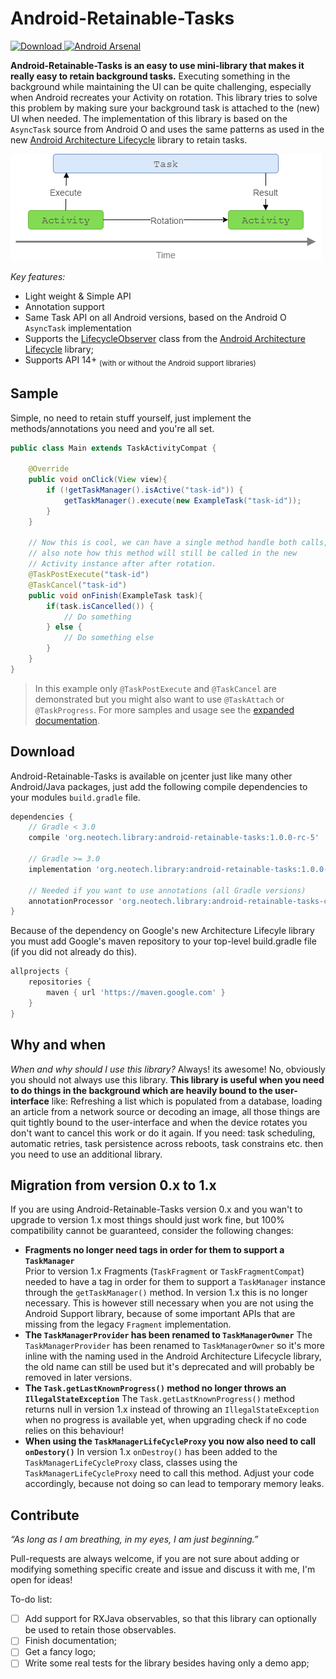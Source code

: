 # Android-Retainable-Tasks
[ ![Download](https://api.bintray.com/packages/rolf-smit/maven/android-retainable-tasks/images/download.svg) ](https://bintray.com/rolf-smit/maven/android-retainable-tasks/_latestVersion)
[![Android Arsenal](https://img.shields.io/badge/Android%20Arsenal-Android%20Retainable%20Tasks-brightgreen.svg?style=flat)](http://android-arsenal.com/details/1/3236)

**Android-Retainable-Tasks is an easy to use mini-library that makes it really easy to retain background tasks.** Executing something in the background while maintaining the UI can be quite challenging, especially when Android recreates your Activity on rotation. This library tries to solve this problem by making sure your background task is attached to the (new) UI when needed. The implementation of this library is based on the `AsyncTask` source from Android O and uses the same patterns as used in the new [Android Architecture Lifecycle](https://developer.android.com/reference/android/arch/lifecycle/Lifecycle.html) library to retain tasks. 

![Android Retainable Tasks](resources/function-illustration.png)

*Key features:*

 - Light weight & Simple API
 - Annotation support
 - Same Task API on all Android versions, based on the Android O `AsyncTask` implementation
 - Supports the [LifecycleObserver](https://developer.android.com/reference/android/arch/lifecycle/LifecycleObserver.html) class from the [Android Architecture Lifecycle](https://developer.android.com/reference/android/arch/lifecycle/Lifecycle.html) library;
 - Supports API 14+ <sub>(with or without the Android support libraries)</sub>

## Sample
Simple, no need to retain stuff yourself, just implement the methods/annotations you need and you're
all set.

```java
public class Main extends TaskActivityCompat {
    
    @Override
    public void onClick(View view){
        if (!getTaskManager().isActive("task-id")) {
            getTaskManager().execute(new ExampleTask("task-id"));
        }
    }
    
    // Now this is cool, we can have a single method handle both calls,
    // also note how this method will still be called in the new
    // Activity instance after after rotation.
    @TaskPostExecute("task-id")
    @TaskCancel("task-id")
    public void onFinish(ExampleTask task){
        if(task.isCancelled()) {
            // Do something
        } else {
            // Do something else
        }
    }
}
```

>In this example only `@TaskPostExecute` and `@TaskCancel` are demonstrated but you might also
 want to use `@TaskAttach` or `@TaskProgress`. For more samples and usage see the [expanded documentation](DOCUMENTATION.md).

## Download

Android-Retainable-Tasks is available on jcenter just like many other Android/Java packages, just add the following compile dependencies to your modules `build.gradle` file.

```groovy
dependencies {
    // Gradle < 3.0
    compile 'org.neotech.library:android-retainable-tasks:1.0.0-rc-5'
    
    // Gradle >= 3.0
    implementation 'org.neotech.library:android-retainable-tasks:1.0.0-rc-5'
    
    // Needed if you want to use annotations (all Gradle versions)
    annotationProcessor 'org.neotech.library:android-retainable-tasks-compiler:1.0.0-rc-5'
}
```

Because of the dependency on Google's new Architecture Lifecyle library you must add Google's maven repository to your top-level build.gradle file (if you did not already do this).
```groovy
allprojects {
    repositories {
        maven { url 'https://maven.google.com' }
    }
}
```

## Why and when

*When and why should I use this library?* Always! its awesome! No, obviously you should not always use this library. **This library is useful when you need to do things in the **background** which are heavily bound to the user-interface** like: Refreshing a list which is populated from a database, loading an article from a network source or decoding an image, all those things are quit tightly bound to the user-interface and when the device rotates you don't want to cancel this work or do it again. If you need: task scheduling, automatic retries, task persistence across reboots, task constrains etc. then you need to use an additional library.

## Migration from version 0.x to 1.x

If you are using Android-Retainable-Tasks version 0.x and you wan't to upgrade to version 1.x most things should just work fine, but 100% compatibility cannot be guaranteed, consider the following changes:

* **Fragments no longer need tags in order for them to support a `TaskManager`**  
Prior to version 1.x Fragments (`TaskFragment` or `TaskFragmentCompat`) needed to have a tag in order for them to support a `TaskManager` instance through the `getTaskManager()` method. In version 1.x this is no longer necessary. This is however still necessary when you are not using the Android Support library, because of some important APIs that are missing from the legacy `Fragment` implementation.
* **The `TaskManagerProvider` has been renamed to `TaskManagerOwner`**
The `TaskManagerProvider` has been renamed to `TaskManagerOwner` so it's more inline with the naming used in the Android Architecture Lifecycle library, the old name can still be used but it's deprecated and will probably be removed in later versions.
* **The `Task.getLastKnownProgress()` method no longer throws an `IllegalStateException`**
The `Task.getLastKnownProgress()` method returns null in version 1.x instead of throwing an  `IllegalStateException` when no progress is available yet, when upgrading check if no code relies
on this behaviour!
* **When using the `TaskManagerLifeCycleProxy` you now also need to call `onDestory()`**
In version 1.x `onDestroy()` has been added to the `TaskManagerLifeCycleProxy` class, classes using
 the `TaskManagerLifeCycleProxy` need to call this method. Adjust your code accordingly, because not doing so can lead to temporary memory leaks.

## Contribute

*“As long as I am breathing, in my eyes, I am just beginning.”*

Pull-requests are always welcome, if you are not sure about adding or modifying something specific create and issue and discuss it with me, I'm open for ideas!

To-do list:

 - [ ] Add support for RXJava observables, so that this library can optionally be used to retain those observables.
 - [ ] Finish documentation;
 - [ ] Get a fancy logo;
 - [ ] Write some real tests for the library besides having only a demo app;